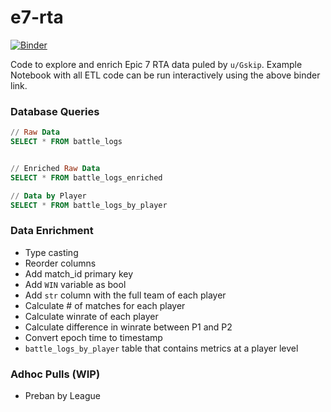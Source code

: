 # e7-rta

[![Binder](https://mybinder.org/badge_logo.svg)](https://mybinder.org/v2/gh/etothex2/e7-rta/HEAD)

Code to explore and enrich Epic 7 RTA data puled by `u/Gskip`. Example Notebook with all ETL code can be run interactively using the above binder link.

### Database Queries

```sql
// Raw Data
SELECT * FROM battle_logs


// Enriched Raw Data
SELECT * FROM battle_logs_enriched

// Data by Player
SELECT * FROM battle_logs_by_player
```


### Data Enrichment
* Type casting
* Reorder columns
* Add match_id primary key
* Add `WIN` variable as bool
* Add `str` column with the full team of each player
* Calculate # of matches for each player
* Calculate winrate of each player
* Calculate difference in winrate between P1 and P2
* Convert epoch time to timestamp
* `battle_logs_by_player` table that contains metrics at a player level

### Adhoc Pulls (WIP)
* Preban by League
